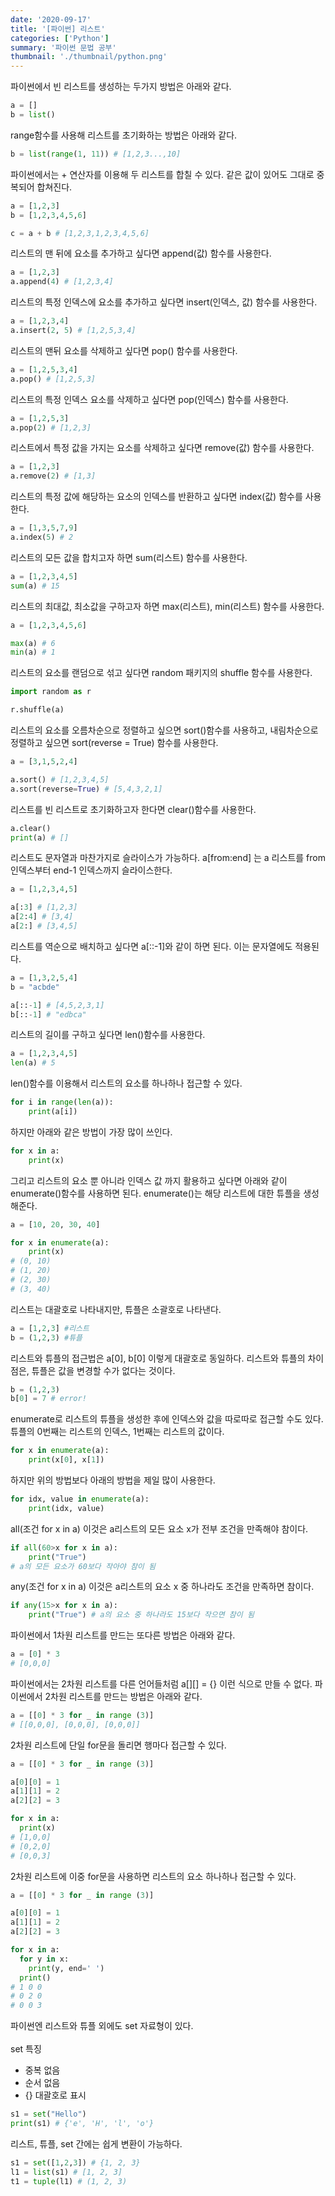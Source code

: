 ```yaml
---
date: '2020-09-17'
title: '[파이썬] 리스트'
categories: ['Python']
summary: '파이썬 문법 공부'
thumbnail: './thumbnail/python.png'
---
```


파이썬에서 빈 리스트를 생성하는 두가지 방법은 아래와 같다.

```python
a = []
b = list()
```

range함수를 사용해 리스트를 초기화하는 방법은 아래와 같다.

```python
b = list(range(1, 11)) # [1,2,3...,10]
```

파이썬에서는 + 연산자를 이용해 두 리스트를 합칠 수 있다. 같은 값이 있어도 그대로 중복되어 합쳐진다.

```python
a = [1,2,3]
b = [1,2,3,4,5,6]

c = a + b # [1,2,3,1,2,3,4,5,6]
```

리스트의 맨 뒤에 요소를 추가하고 싶다면 append(값) 함수를 사용한다.

```python
a = [1,2,3]
a.append(4) # [1,2,3,4]
```

리스트의 특정 인덱스에 요소를 추가하고 싶다면 insert(인덱스, 값) 함수를 사용한다.

```python
a = [1,2,3,4]
a.insert(2, 5) # [1,2,5,3,4]
```

리스트의 맨뒤 요소를 삭제하고 싶다면 pop() 함수를 사용한다.

```python
a = [1,2,5,3,4]
a.pop() # [1,2,5,3]
```

리스트의 특정 인덱스 요소를 삭제하고 싶다면 pop(인덱스) 함수를 사용한다.

```python
a = [1,2,5,3]
a.pop(2) # [1,2,3]
```

리스트에서 특정 값을 가지는 요소를 삭제하고 싶다면 remove(값) 함수를 사용한다.

```python
a = [1,2,3]
a.remove(2) # [1,3]
```

리스트의 특정 값에 해당하는 요소의 인덱스를 반환하고 싶다면 index(값) 함수를 사용한다.

```python
a = [1,3,5,7,9]
a.index(5) # 2
```

리스트의 모든 값을 합치고자 하면 sum(리스트) 함수를 사용한다.

```python
a = [1,2,3,4,5]
sum(a) # 15
```

리스트의 최대값, 최소값을 구하고자 하면 max(리스트), min(리스트) 함수를 사용한다.

```python
a = [1,2,3,4,5,6]

max(a) # 6
min(a) # 1
```

리스트의 요소를 랜덤으로 섞고 싶다면 random 패키지의 shuffle 함수를 사용한다.

```python
import random as r

r.shuffle(a)
```

리스트의 요소를 오름차순으로 정렬하고 싶으면 sort()함수를 사용하고, 내림차순으로 정렬하고 싶으면 sort(reverse = True) 함수를 사용한다.

```python
a = [3,1,5,2,4]

a.sort() # [1,2,3,4,5]
a.sort(reverse=True) # [5,4,3,2,1]
```

리스트를 빈 리스트로 초기화하고자 한다면 clear()함수를 사용한다.

```python
a.clear()
print(a) # []
```

리스트도 문자열과 마찬가지로 슬라이스가 가능하다. a[from:end] 는 a 리스트를 from 인덱스부터 end-1 인덱스까지 슬라이스한다.

```python
a = [1,2,3,4,5]

a[:3] # [1,2,3]
a[2:4] # [3,4]
a[2:] # [3,4,5]
```

리스트를 역순으로 배치하고 싶다면 a[::-1]와 같이 하면 된다. 이는 문자열에도 적용된다.

```python
a = [1,3,2,5,4]
b = "acbde"

a[::-1] # [4,5,2,3,1]
b[::-1] # "edbca"
```

리스트의 길이를 구하고 싶다면 len()함수를 사용한다.

```python
a = [1,2,3,4,5]
len(a) # 5
```

len()함수를 이용해서 리스트의 요소를 하나하나 접근할 수 있다.

```python
for i in range(len(a)):
	print(a[i])

```

하지만 아래와 같은 방법이 가장 많이 쓰인다.

```python
for x in a:
	print(x)
```

그리고 리스트의 요소 뿐 아니라 인덱스 값 까지 활용하고 싶다면 아래와 같이 enumerate()함수를 사용하면 된다. enumerate()는 해당 리스트에 대한 튜플을 생성해준다.

```python
a = [10, 20, 30, 40]

for x in enumerate(a):
	print(x)
# (0, 10)
# (1, 20)
# (2, 30)
# (3, 40)
```

리스트는 대괄호로 나타내지만, 튜플은 소괄호로 나타낸다.

```python
a = [1,2,3] #리스트
b = (1,2,3) #튜플
```

리스트와 튜플의 접근법은 a[0], b[0] 이렇게 대괄호로 동일하다. 리스트와 튜플의 차이점은, 튜플은 값을 변경할 수가 없다는 것이다.

```python
b = (1,2,3)
b[0] = 7 # error!
```

enumerate로 리스트의 튜플을 생성한 후에 인덱스와 값을 따로따로 접근할 수도 있다. 튜플의 0번째는 리스트의 인덱스, 1번째는 리스트의 값이다.

```python
for x in enumerate(a):
	print(x[0], x[1])
```

하지만 위의 방법보다 아래의 방법을 제일 많이 사용한다.

```python
for idx, value in enumerate(a):
	print(idx, value)
```

all(조건 for x in a) 이것은 a리스트의 모든 요소 x가 전부 조건을 만족해야 참이다.

```python
if all(60>x for x in a):
	print("True")
# a의 모든 요소가 60보다 작아야 참이 됨
```

any(조건 for x in a) 이것은 a리스트의 요소 x 중 하나라도 조건을 만족하면 참이다.

```python
if any(15>x for x in a):
	print("True") # a의 요소 중 하나라도 15보다 작으면 참이 됨
```


파이썬에서 1차원 리스트를 만드는 또다른 방법은 아래와 같다.

```python
a = [0] * 3
# [0,0,0]
```

파이썬에서는 2차원 리스트를 다른 언어들처럼 a[][] = {} 이런 식으로 만들 수 없다. 파이썬에서 2차원 리스트를 만드는 방법은 아래와 같다.

```python
a = [[0] * 3 for _ in range (3)]
# [[0,0,0], [0,0,0], [0,0,0]]
```

2차원 리스트에 단일 for문을 돌리면 행마다 접근할 수 있다.

```python
a = [[0] * 3 for _ in range (3)]

a[0][0] = 1
a[1][1] = 2
a[2][2] = 3

for x in a:
  print(x)
# [1,0,0]
# [0,2,0]
# [0,0,3]
```

2차원 리스트에 이중 for문을 사용하면 리스트의 요소 하나하나 접근할 수 있다.

```python
a = [[0] * 3 for _ in range (3)]

a[0][0] = 1
a[1][1] = 2
a[2][2] = 3

for x in a:
  for y in x:
    print(y, end=' ')
  print()
# 1 0 0
# 0 2 0
# 0 0 3
```

파이썬엔 리스트와 튜플 외에도 set 자료형이 있다.
<br>
<br>set 특징
- 중복 없음
- 순서 없음
- {} 대괄호로 표시

```python
s1 = set("Hello")
print(s1) # {'e', 'H', 'l', 'o'}
```

리스트, 튜플, set 간에는 쉽게 변환이 가능하다.

```python
s1 = set([1,2,3]) # {1, 2, 3}
l1 = list(s1) # [1, 2, 3]
t1 = tuple(l1) # (1, 2, 3)
```